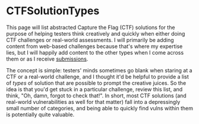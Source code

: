 CTFSolutionTypes
================

This page will list abstracted Capture the Flag (CTF) solutions for the purpose of helping testers think creatively and quickly when either doing CTF challenges or real-world assessments. I will primarily be adding content from web-based challenges because that's where my expertise lies, but I will happily add content to the other types when I come across them or as I receive <a href="mailto:daniel@danielmiessler.com">submissions</a>.

The concept is simple: testers' minds sometimes go blank when staring at a CTF or a real-world challenge, and I thought it'd be helpful to provide a list of <em>types</em> of solution that are possible to prompt the creative juices. So the idea is that you'd get stuck in a particular challenge, review this list, and think, "Oh, damn, forgot to check that!". In short, most CTF solutions (and real-world vulnerabilities as well for that matter) fall into a depressingly small number of categories, and being able to quickly find vulns within them is potentially quite valuable.

